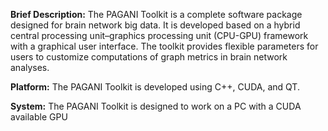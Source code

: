 **Brief Description:** The PAGANI Toolkit is a complete software package designed for brain network big data. It is developed based on a hybrid central processing unit–graphics processing unit (CPU-GPU) framework with a graphical user interface. The toolkit provides flexible parameters for users to customize computations of graph metrics in brain network analyses.

**Platform:** The PAGANI Toolkit is developed using C++, CUDA, and QT.

**System:** The PAGANI Toolkit is designed to work on a PC with a CUDA available GPU
